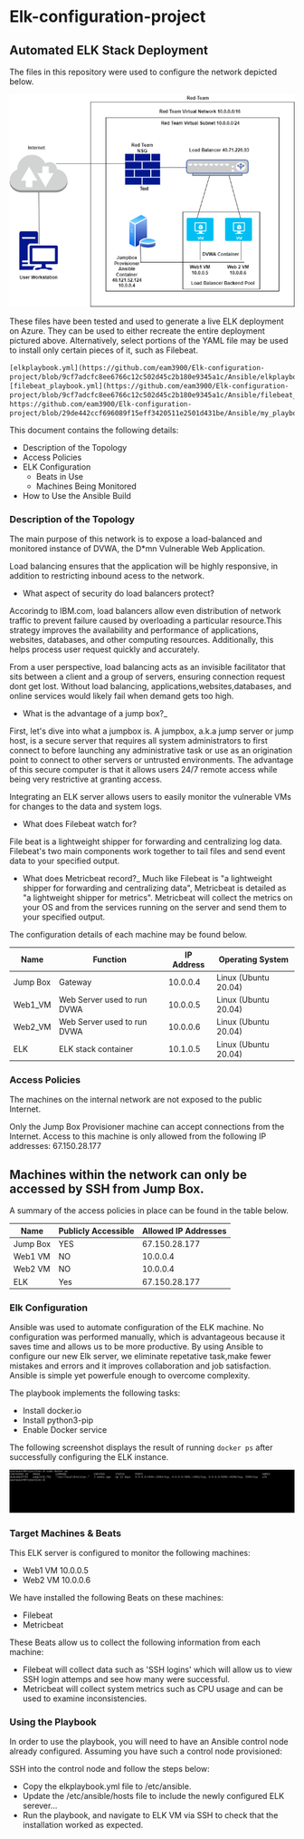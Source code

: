 # Elk-configuration-project
## Automated ELK Stack Deployment

The files in this repository were used to configure the network depicted below.

![Cloud Security Diagram](Diagrams/Cloud_Security_Diagram.png)

These files have been tested and used to generate a live ELK deployment on Azure. They can be used to either recreate the entire deployment pictured above. Alternatively, select portions of the YAML file may be used to install only certain pieces of it, such as Filebeat.

    [elkplaybook.yml](https://github.com/eam3900/Elk-configuration-project/blob/9cf7adcfc8ee6766c12c502d45c2b180e9345a1c/Ansible/elkplaybook.yml)
    [filebeat_playbook.yml](https://github.com/eam3900/Elk-configuration-project/blob/9cf7adcfc8ee6766c12c502d45c2b180e9345a1c/Ansible/filebeat_playbook.yml
    https://github.com/eam3900/Elk-configuration-project/blob/29de442ccf696089f15eff3420511e2501d431be/Ansible/my_playbook.yml


This document contains the following details:
- Description of the Topology
- Access Policies
- ELK Configuration
  - Beats in Use
  - Machines Being Monitored
- How to Use the Ansible Build


### Description of the Topology

The main purpose of this network is to expose a load-balanced and monitored instance of DVWA, the D*mn Vulnerable Web Application.

Load balancing ensures that the application will be highly responsive, in addition to restricting inbound acess to the network.
- What aspect of security do load balancers protect?

Accorindg to IBM.com, load balancers allow even distribution of network traffic to prevent failure caused by overloading a particular resource.This strategy improves
the availability and performance of applications, websites, databases, and other computing resources. Additionally, this helps process user request quickly and accurately.

From a user perspective, load balancing acts as an invisible facilitator that sits between a client and a group of servers, ensuring connection request dont get lost. Without load balancing,
applications,websites,databases, and online services would likely fail when demand gets too high.

- What is the advantage of a jump box?_

First, let's dive into what a jumpbox is. A jumpbox, a.k.a jump server or jump host, is a secure server that requires all system administrators to first connect to before launching any
administrative task or use as an origination point to connect to other servers or untrusted environments. The advantage of this secure computer is that it allows users 24/7 remote access while being
very restrictive at granting access.



Integrating an ELK server allows users to easily monitor the vulnerable VMs for changes to the data and system logs.

- What does Filebeat watch for?

File beat is a lightweight shipper for forwarding and centralizing log data. Filebeat's two main components work together to tail files and send event data to your specified output.


- What does Metricbeat record?_
Much like Filebeat is "a lightweight shipper for forwarding and centralizing data", Metricbeat is detailed as "a lightweight shipper for metrics". Metricbeat will collect the metrics on your OS
and from the services running on the server and send them to your specified output.

The configuration details of each machine may be found below.

| Name                  | Function                      | IP Address    | Operating System              |
|------------------     |-----------------------------  |------------   |-----------------------        |
| Jump Box              | Gateway                       | 10.0.0.4      | Linux (Ubuntu 20.04)          |
| Web1_VM               | Web Server used to run DVWA   | 10.0.0.5      | Linux (Ubuntu 20.04)          |
| Web2_VM               | Web Server used to run DVWA   | 10.0.0.6      | Linux (Ubuntu 20.04)          |
| ELK                   | ELK stack container           | 10.1.0.5      | Linux (Ubuntu 20.04)          |



### Access Policies


The machines on the internal network are not exposed to the public Internet.

Only the Jump Box Provisioner machine can accept connections from the Internet. Access to this machine is only allowed from the following IP addresses: 67.150.28.177

Machines within the network can only be accessed by SSH from Jump Box.
-

A summary of the access policies in place can be found in the table below.

| Name          | Publicly Accessible   | Allowed IP Addresses          |
|-----------    |---------------------  |-----------------------        |
| Jump Box      | YES                   | 67.150.28.177                 |
| Web1 VM       | NO                    | 10.0.0.4                      |
| Web2 VM       | NO                    | 10.0.0.4                      |
| ELK           | Yes                   | 67.150.28.177                 |


### Elk Configuration

Ansible was used to automate configuration of the ELK machine. No configuration was performed manually, which is advantageous because it saves time and allows us to be more productive. By using
Ansible to configure our new Elk server, we eliminate repetative task,make fewer mistakes and errors and it improves collaboration and job satisfaction. Ansible is simple yet powerfule enough to overcome complexity.

The playbook implements the following tasks:
- Install docker.io
- Install python3-pip
- Enable Docker service

The following screenshot displays the result of running `docker ps` after successfully configuring the ELK instance.

![Dockerps](Ansible/dockerps.png)

### Target Machines & Beats
This ELK server is configured to monitor the following machines:
- Web1 VM 10.0.0.5
- Web2 VM 10.0.0.6

We have installed the following Beats on these machines:
- Filebeat
- Metricbeat

These Beats allow us to collect the following information from each machine:
- Filebeat will collect data such as 'SSH logins' which will allow us to view SSH login attemps and see how many were successful.
- Metricbeat will collect system metrics such as CPU usage and can be used to examine inconsistencies.


### Using the Playbook
In order to use the playbook, you will need to have an Ansible control node already configured. Assuming you have such a control node provisioned:

SSH into the control node and follow the steps below:
- Copy the elkplaybook.yml file to /etc/ansible.
- Update the /etc/ansible/hosts file to include the newly configured ELK serever...
- Run the playbook, and navigate to ELK VM via SSH to check that the installation worked as expected.
